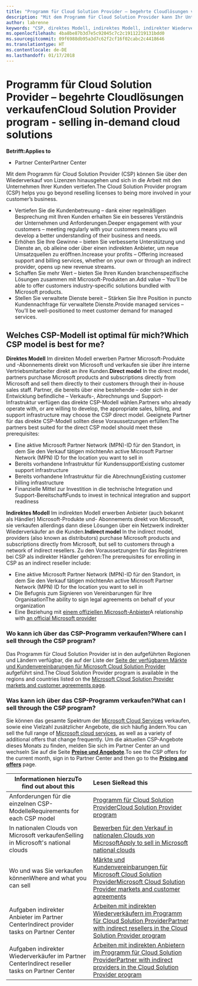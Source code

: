 ```yaml
---
title: "Programm für Cloud Solution Provider – begehrte Cloudlösungen verkaufen | Partner Center"
description: "Mit dem Programm für Cloud Solution Provider kann Ihr Unternehmen mit neuem Expertenwissen und neuem Kunden wachsen."
author: labrenne
keywords: "CSP, direktes Modell, indirektes Modell, indirekter Wiederverkäufer, indirekter Anbieter, Anbieter, Händler, Programm für Cloud Solution Provider"
ms.openlocfilehash: 4ba8be87b3d7e5c92045c7c2c19112219131bdd0
ms.sourcegitcommit: 09f6988db95a3d7c62f2cf16f02cabc2c4418646
ms.translationtype: HT
ms.contentlocale: de-DE
ms.lasthandoff: 01/17/2018
---
```

# <a name="cloud-solution-provider-program---selling-in-demand-cloud-solutions"></a><span data-ttu-id="a676c-104">Programm für Cloud Solution Provider – begehrte Cloudlösungen verkaufen</span><span class="sxs-lookup"><span data-stu-id="a676c-104">Cloud Solution Provider program - selling in-demand cloud solutions</span></span> 

**<span data-ttu-id="a676c-105">Betrifft:</span><span class="sxs-lookup"><span data-stu-id="a676c-105">Applies to</span></span>**

-  <span data-ttu-id="a676c-106">Partner Center</span><span class="sxs-lookup"><span data-stu-id="a676c-106">Partner Center</span></span>

<span data-ttu-id="a676c-107">Mit dem Programm für Cloud Solution Provider (CSP) können Sie über den Wiederverkauf von Lizenzen hinausgehen und sich in die Arbeit mit den Unternehmen Ihrer Kunden vertiefen.</span><span class="sxs-lookup"><span data-stu-id="a676c-107">The Cloud Solution Provider program (CSP) helps you go beyond reselling licenses to being more involved in your customer’s business.</span></span>
 
- <span data-ttu-id="a676c-108">Vertiefen Sie die Kundenbetreuung – dank einer regelmäßigen Besprechung mit Ihren Kunden erhalten Sie ein besseres Verständnis der Unternehmen und Anforderungen.</span><span class="sxs-lookup"><span data-stu-id="a676c-108">Deeper engagement with your customers – meeting regularly with your customers means you will develop a better understanding of their business and needs.</span></span>
- <span data-ttu-id="a676c-109">Erhöhen Sie Ihre Gewinne – bieten Sie verbesserte Unterstützung und Dienste an, ob alleine oder über einen indirekten Anbieter, um neue Umsatzquellen zu eröffnen.</span><span class="sxs-lookup"><span data-stu-id="a676c-109">Increase your profits – Offering increased support and billing services, whether on your own or through an indirect provider, opens up new revenue streams.</span></span>  
- <span data-ttu-id="a676c-110">Schaffen Sie mehr Wert – bieten Sie Ihren Kunden branchenspezifische Lösungen zusammen mit Microsoft-Produkten an.</span><span class="sxs-lookup"><span data-stu-id="a676c-110">Add value – You’ll be able to offer customers industry-specific solutions bundled with Microsoft products.</span></span>
- <span data-ttu-id="a676c-111">Stellen Sie verwaltete Dienste bereit – Stärken Sie Ihre Position in puncto Kundennachfrage für verwaltete Dienste.</span><span class="sxs-lookup"><span data-stu-id="a676c-111">Provide managed services – You’ll be well-positioned to meet customer demand for managed services.</span></span> 

## <a name="which-csp-model-is-best-for-me"></a><span data-ttu-id="a676c-112">Welches CSP-Modell ist optimal für mich?</span><span class="sxs-lookup"><span data-stu-id="a676c-112">Which CSP model is best for me?</span></span>

<span data-ttu-id="a676c-113">**Direktes Modell** Im direkten Modell erwerben Partner Microsoft-Produkte und -Abonnements direkt von Microsoft und verkaufen sie über ihre interne Vertriebsmitarbeiter direkt an ihre Kunden.</span><span class="sxs-lookup"><span data-stu-id="a676c-113">**Direct model** In the direct model, partners purchase Microsoft products and subscriptions directly from Microsoft and sell them directly to their customers through their in-house sales staff.</span></span> <span data-ttu-id="a676c-114">Partner, die bereits über eine bestehende – oder sich in der Entwicklung befindliche – Verkaufs-, Abrechnungs und Support-Infrastruktur verfügen das direkte CSP-Modell wählen.</span><span class="sxs-lookup"><span data-stu-id="a676c-114">Partners who already operate with, or are willing to develop, the appropriate sales, billing, and support infrastructure may choose the CSP direct model.</span></span> <span data-ttu-id="a676c-115">Geeignete Partner für das direkte CSP-Modell sollten diese Voraussetzungen erfüllen:</span><span class="sxs-lookup"><span data-stu-id="a676c-115">The partners best suited for the direct CSP model should meet these prerequisites:</span></span>

- <span data-ttu-id="a676c-116">Eine aktive Microsoft Partner Network (MPN)-ID für den Standort, in dem Sie den Verkauf tätigen möchten</span><span class="sxs-lookup"><span data-stu-id="a676c-116">An active Microsoft Partner Network (MPN) ID for the location you want to sell in</span></span>
- <span data-ttu-id="a676c-117">Bereits vorhandene Infrastruktur für Kundensupport</span><span class="sxs-lookup"><span data-stu-id="a676c-117">Existing customer support infrastructure</span></span>
- <span data-ttu-id="a676c-118">Bereits vorhandene Infrastruktur für die Abrechnung</span><span class="sxs-lookup"><span data-stu-id="a676c-118">Existing customer billing infrastructure</span></span>
- <span data-ttu-id="a676c-119">Finanzielle Mittel zur Investition in die technische Integration und Support-Bereitschaft</span><span class="sxs-lookup"><span data-stu-id="a676c-119">Funds to invest in technical integration and support readiness</span></span>

<span data-ttu-id="a676c-120">**Indirektes Modell** Im indirekten Modell erwerben Anbieter (auch bekannt als Händler) Microsoft-Produkte und- Abonnements direkt von Microsoft, sie verkaufen allerdings dann diese Lösungen über ein Netzwerk indirekter Wiederverkäufer an die Kunden.</span><span class="sxs-lookup"><span data-stu-id="a676c-120">**Indirect model** In the indirect model, providers (also known as distributors) purchase Microsoft products and subscriptions directly from Microsoft, but sell to customers through a network of indirect resellers.</span></span> <span data-ttu-id="a676c-121">Zu den Voraussetzungen für das Registrieren bei CSP als indirekter Händler gehören:</span><span class="sxs-lookup"><span data-stu-id="a676c-121">The prerequisites for enrolling in CSP as an indirect reseller include:</span></span>

- <span data-ttu-id="a676c-122">Eine aktive Microsoft Partner Network (MPN)-ID für den Standort, in dem Sie den Verkauf tätigen möchten</span><span class="sxs-lookup"><span data-stu-id="a676c-122">An active Microsoft Partner Network (MPN) ID for the location you want to sell in</span></span>
- <span data-ttu-id="a676c-123"> Die Befugnis zum Signieren von Vereinbarungen für Ihre Organisation</span><span class="sxs-lookup"><span data-stu-id="a676c-123">The ability to sign legal agreements on behalf of your organization</span></span>
- <span data-ttu-id="a676c-124">Eine Beziehung mit [einem offiziellen Microsoft-Anbieter](https://partnercenter.microsoft.com/partner/find-a-provider)</span><span class="sxs-lookup"><span data-stu-id="a676c-124">A relationship with [an official Microsoft provider](https://partnercenter.microsoft.com/partner/find-a-provider)</span></span>

### <a name="where-can-i-sell-through-the-csp-program"></a><span data-ttu-id="a676c-125">Wo kann ich über das CSP-Programm verkaufen?</span><span class="sxs-lookup"><span data-stu-id="a676c-125">Where can I sell through the CSP program?</span></span>

<span data-ttu-id="a676c-126">Das Programm für Cloud Solution Provider ist in den aufgeführten Regionen und Ländern verfügbar, die auf der Liste der [Seite der verfügbaren Märkte und Kundenvereinbarungen für Microsoft Cloud Solution Provider](agreements.md) aufgeführt sind.</span><span class="sxs-lookup"><span data-stu-id="a676c-126">The Cloud Solution Provider program is available in the regions and countries listed on the [Microsoft Cloud Solution Provider markets and customer agreements page](agreements.md).</span></span>  

### <a name="what-can-i-sell-through-the-csp-program"></a><span data-ttu-id="a676c-127">Was kann ich über das CSP-Programm verkaufen?</span><span class="sxs-lookup"><span data-stu-id="a676c-127">What can I sell through the CSP program?</span></span>

<span data-ttu-id="a676c-128">Sie können das gesamte Spektrum der [Microsoft Cloud Services](https://partner.microsoft.com/cloud-solution-provider/products-and-services) verkaufen, sowie eine Vielzahl zusätzlicher Angebote, die sich häufig ändern.</span><span class="sxs-lookup"><span data-stu-id="a676c-128">You can sell the full range of [Microsoft cloud services](https://partner.microsoft.com/cloud-solution-provider/products-and-services), as well as a variety of additional offers that change frequently.</span></span> <span data-ttu-id="a676c-129">Um die aktuellen CSP-Angebote dieses Monats zu finden, melden Sie sich im Partner Center an und wechseln Sie auf die Seite [**Preise und Angebote**](https://partnercenter.microsoft.com/pcv/sales).</span><span class="sxs-lookup"><span data-stu-id="a676c-129">To see the CSP offers for the current month, sign in to Partner Center and then go to the [**Pricing and offers**](https://partnercenter.microsoft.com/pcv/sales) page.</span></span> 

|**<span data-ttu-id="a676c-130">Informationen hierzu</span><span class="sxs-lookup"><span data-stu-id="a676c-130">To find out about this</span></span>**   |**<span data-ttu-id="a676c-131">Lesen Sie</span><span class="sxs-lookup"><span data-stu-id="a676c-131">Read this</span></span>**   |
|---------------------------|:--------------------|
|<span data-ttu-id="a676c-132">Anforderungen für die einzelnen CSP-Modelle</span><span class="sxs-lookup"><span data-stu-id="a676c-132">Requirements for each CSP model</span></span>   | [<span data-ttu-id="a676c-133">Programm für Cloud Solution Provider</span><span class="sxs-lookup"><span data-stu-id="a676c-133">Cloud Solution Provider program</span></span>](https://partnercenter.microsoft.com/partner/cloud-solution-provider)|
|<span data-ttu-id="a676c-134">In nationalen Clouds von Microsoft verkaufen</span><span class="sxs-lookup"><span data-stu-id="a676c-134">Selling in Microsoft's national clouds</span></span>   | [<span data-ttu-id="a676c-135">Bewerben für den Verkauf in nationalen Clouds von Microsoft</span><span class="sxs-lookup"><span data-stu-id="a676c-135">Apply to sell in Microsoft national clouds</span></span>](csp-national-clouds-overview.md)|
|<span data-ttu-id="a676c-136">Wo und was Sie verkaufen können</span><span class="sxs-lookup"><span data-stu-id="a676c-136">Where and what you can sell</span></span>   |[<span data-ttu-id="a676c-137">Märkte und Kundenvereinbarungen für Microsoft Cloud Solution Provider</span><span class="sxs-lookup"><span data-stu-id="a676c-137">Microsoft Cloud Solution Provider markets and customer agreements</span></span>](agreements.md)|
|<span data-ttu-id="a676c-138">Aufgaben indirekter Anbieter im Partner Center</span><span class="sxs-lookup"><span data-stu-id="a676c-138">Indirect provider tasks on Partner Center</span></span>  |[<span data-ttu-id="a676c-139">Arbeiten mit indirekten Wiederverkäufern im Programm für Cloud Solution Provider</span><span class="sxs-lookup"><span data-stu-id="a676c-139">Partner with indirect resellers in the Cloud Solution Provider program</span></span>](indirect-provider-tasks-in-partner-center.md)|
|<span data-ttu-id="a676c-140">Aufgaben indirekter Wiederverkäufer im Partner Center</span><span class="sxs-lookup"><span data-stu-id="a676c-140">Indirect reseller tasks on Partner Center</span></span>   |[<span data-ttu-id="a676c-141">Arbeiten mit indirekten Anbietern im Programm für Cloud Solution Provider</span><span class="sxs-lookup"><span data-stu-id="a676c-141">Partner with indirect providers in the Cloud Solution Provider program</span></span>](indirect-reseller-tasks-in-partner-center.md)|
